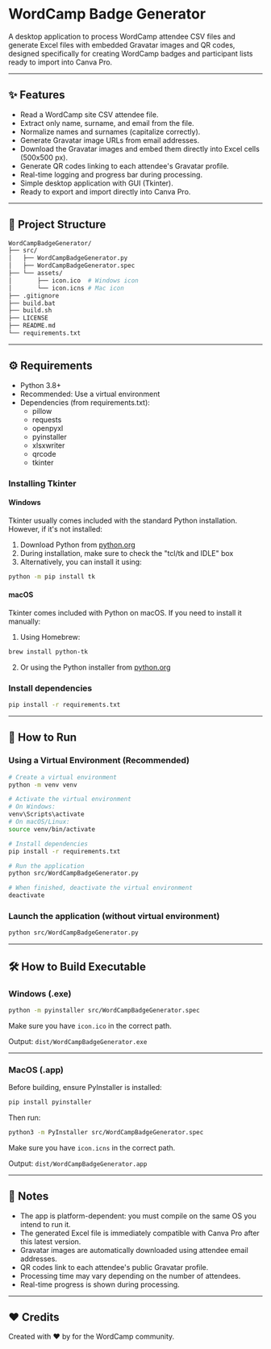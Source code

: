 # WordCamp Badge Generator

A desktop application to process WordCamp attendee CSV files and generate Excel files with embedded Gravatar images and QR codes, designed specifically for creating WordCamp badges and participant lists ready to import into Canva Pro.

---

## ✨ Features

- Read a WordCamp site CSV attendee file.
- Extract only name, surname, and email from the file.
- Normalize names and surnames (capitalize correctly).
- Generate Gravatar image URLs from email addresses.
- Download the Gravatar images and embed them directly into Excel cells (500x500 px).
- Generate QR codes linking to each attendee's Gravatar profile.
- Real-time logging and progress bar during processing.
- Simple desktop application with GUI (Tkinter).
- Ready to export and import directly into Canva Pro.

---

## 📂 Project Structure

```bash
WordCampBadgeGenerator/
├── src/
│   ├── WordCampBadgeGenerator.py
│   ├── WordCampBadgeGenerator.spec
├── └── assets/
│       ├── icon.ico  # Windows icon
│       └── icon.icns # Mac icon
├── .gitignore
├── build.bat
├── build.sh
├── LICENSE
├── README.md
└── requirements.txt
```

---

## ⚙️ Requirements

- Python 3.8+
- Recommended: Use a virtual environment
- Dependencies (from requirements.txt):
  - pillow
  - requests
  - openpyxl
  - pyinstaller
  - xlsxwriter
  - qrcode
  - tkinter

### Installing Tkinter

#### Windows
Tkinter usually comes included with the standard Python installation. However, if it's not installed:

1. Download Python from [python.org](https://www.python.org/downloads/)
2. During installation, make sure to check the "tcl/tk and IDLE" box
3. Alternatively, you can install it using:
```bash
python -m pip install tk
```

#### macOS
Tkinter comes included with Python on macOS. If you need to install it manually:

1. Using Homebrew:
```bash
brew install python-tk
```

2. Or using the Python installer from [python.org](https://www.python.org/downloads/)

### Install dependencies

```bash
pip install -r requirements.txt
```

---

## 🚀 How to Run

### Using a Virtual Environment (Recommended)

```bash
# Create a virtual environment
python -m venv venv

# Activate the virtual environment
# On Windows:
venv\Scripts\activate
# On macOS/Linux:
source venv/bin/activate

# Install dependencies
pip install -r requirements.txt

# Run the application
python src/WordCampBadgeGenerator.py

# When finished, deactivate the virtual environment
deactivate
```

### Launch the application (without virtual environment)

```bash
python src/WordCampBadgeGenerator.py
```

---

## 🛠 How to Build Executable

### Windows (.exe)

```bash
python -m pyinstaller src/WordCampBadgeGenerator.spec
```

Make sure you have `icon.ico` in the correct path.

Output: `dist/WordCampBadgeGenerator.exe`

---

### MacOS (.app)

Before building, ensure PyInstaller is installed:
```bash
pip install pyinstaller
```

Then run:
```bash
python3 -m PyInstaller src/WordCampBadgeGenerator.spec
```

Make sure you have `icon.icns` in the correct path.

Output: `dist/WordCampBadgeGenerator.app`

---

## 📌 Notes

- The app is platform-dependent: you must compile on the same OS you intend to run it.
- The generated Excel file is immediately compatible with Canva Pro after this latest version.
- Gravatar images are automatically downloaded using attendee email addresses.
- QR codes link to each attendee's public Gravatar profile.
- Processing time may vary depending on the number of attendees.
- Real-time progress is shown during processing.

---

## ❤️ Credits

Created with ❤️ by for the WordCamp community.
